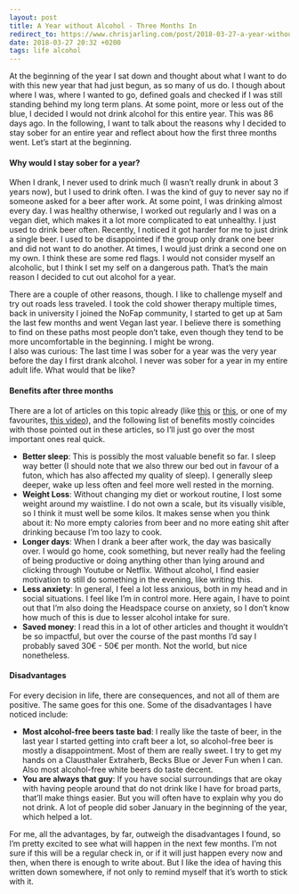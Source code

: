```yaml
---
layout: post
title: A Year without Alcohol - Three Months In
redirect_to: https://www.chrisjarling.com/post/2018-03-27-a-year-without-alcohol-three-months-in
date: 2018-03-27 20:32 +0200
tags: life alcohol
---
```


At the beginning of the year I sat down and thought about what I want to do with this new year that had just begun, as so many of us do. I though about where I was, where I wanted to go, defined goals and checked if I was still standing behind my long term plans. At some point, more or less out of the blue, I decided I would not drink alcohol for this entire year. This was 86 days ago.
In the following, I want to talk about the reasons why I decided to stay sober for an entire year and reflect about how the first three months went. Let’s start at the beginning.

#### Why would I stay sober for a year?
When I drank, I never used to drink much (I wasn’t really drunk in about 3 years now), but I used to drink often. I was the kind of guy to never say no if someone asked for a beer after work. At some point, I was drinking almost every day. I was healthy otherwise, I worked out regularly and I was on a vegan diet, which makes it a lot more complicated to eat unhealthy. I just used to drink beer often.
Recently, I noticed it got harder for me to just drink a single beer. I used to be disappointed if the group only drank one beer and did not want to do another. At times, I would just drink a second one on my own.
I think these are some red flags. I would not consider myself an alcoholic, but I think I set my self on a dangerous path. That’s the main reason I decided to cut out alcohol for a year.

There are a couple of other reasons, though. I like to challenge myself and  try out roads less traveled. I took the cold shower therapy multiple times, back in university I joined the NoFap community, I started to get up at 5am the last few months and went Vegan  last year. I believe there is something to find on these paths most people don’t take, even though they tend to be more uncomfortable in the beginning. I might be wrong.  
I also was curious: The last time I was sober for a year was the very year before the day I first drank alcohol. I never was sober for a year in my entire adult life. What would that be like?

#### Benefits after three months
There are a lot of articles on this topic already (like [this](http://thewinninglane.com/1-year-without-drinking-alcohol/) or [this](https://tonic.vice.com/en_us/article/7837wy/giving-up-drinking-changed-my-life), or one of my favourites, [this video](https://www.youtube.com/watch?v=l8K8Bc6fruk)), and the following list of benefits mostly coincides with those pointed out in these articles, so I’ll just go over the most important ones real quick.

* **Better sleep**: This is possibly the most valuable benefit so far. I sleep way better (I should note that we also threw our bed out  in favour of a futon, which has also affected my quality of sleep).  I generally sleep deeper, wake up less often and feel more well rested in the morning. 
* **Weight Loss**: Without changing my diet or workout routine, I lost some weight around my waistline. I do not own a scale, but its visually visible, so I think it must well be some kilos. It makes sense when you think about it: No more empty calories from beer and no more eating shit after drinking because I’m too lazy to cook.
* **Longer days**: When I drank a beer after work, the day was basically over. I would go home, cook something, but never really had the feeling of being productive or doing anything other than lying around and clicking through Youtube or Netflix. Without alcohol, I find easier motivation to still do something in the evening, like writing this.
* **Less anxiety**:  In general, I feel a lot less anxious, both in my head and in social situations. I feel like I’m in control more. Here again, I have to point out that I’m also doing the Headspace course on anxiety, so I don’t know how much of this is due to lesser alcohol intake for sure.
* **Saved money**: I read this in a lot of other articles and thought it wouldn’t be so impactful, but over the course of the past months I’d say I probably saved 30€ - 50€ per month. Not the world, but nice nonetheless.

#### Disadvantages
For every decision in life, there are consequences, and not all of them are positive. The same goes for this one. Some of the disadvantages I have noticed include:

* **Most alcohol-free beers taste bad**: I really like the taste of beer, in the last year I started getting into craft beer a lot, so alcohol-free beer is mostly a disappointment. Most of them are really sweet. I try to get my hands on a Clausthaler Extraherb, Becks Blue or Jever Fun when I can. Also most alcohol-free white beers do taste decent.
* **You are always that guy**: If you have social surroundings that are okay with having people around that do not drink like I have for broad parts, that’ll make things easier. But you will often have to explain why you do not drink. A lot of people did sober January in the beginning of the year, which helped a lot. 

For me, all the advantages, by far, outweigh the disadvantages I found, so I’m pretty excited to see what will happen in the next few months. I’m not sure if this will be a regular check in, or if it will just happen every now and then, when there is enough to write about. But I like the idea of having this written down somewhere, if not only to remind myself that it’s worth to stick with it.
